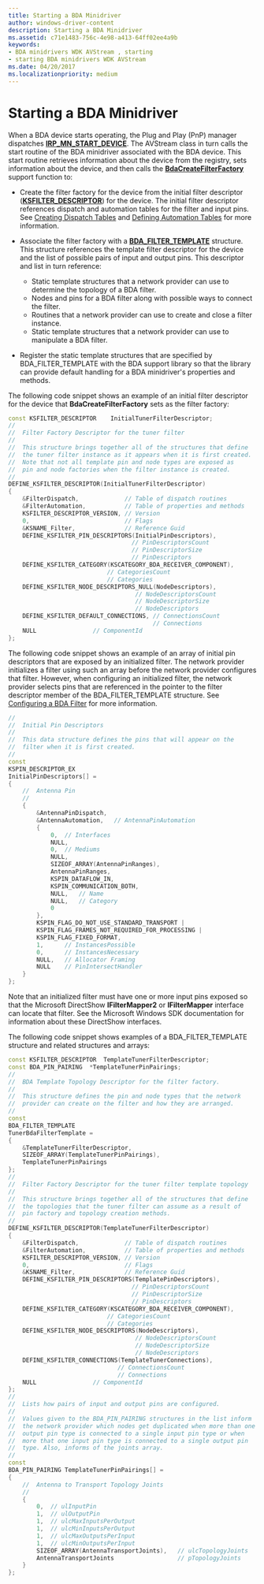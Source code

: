 ```yaml
---
title: Starting a BDA Minidriver
author: windows-driver-content
description: Starting a BDA Minidriver
ms.assetid: c71e1483-756c-4e98-a413-64ff02ee4a9b
keywords:
- BDA minidrivers WDK AVStream , starting
- starting BDA minidrivers WDK AVStream
ms.date: 04/20/2017
ms.localizationpriority: medium
---
```


# Starting a BDA Minidriver





When a BDA device starts operating, the Plug and Play (PnP) manager dispatches [**IRP\_MN\_START\_DEVICE**](https://msdn.microsoft.com/library/windows/hardware/ff551749). The AVStream class in turn calls the start routine of the BDA minidriver associated with the BDA device. This start routine retrieves information about the device from the registry, sets information about the device, and then calls the [**BdaCreateFilterFactory**](https://msdn.microsoft.com/library/windows/hardware/ff556438) support function to:

-   Create the filter factory for the device from the initial filter descriptor ([**KSFILTER\_DESCRIPTOR**](https://msdn.microsoft.com/library/windows/hardware/ff562553)) for the device. The initial filter descriptor references dispatch and automation tables for the filter and input pins. See [Creating Dispatch Tables](creating-dispatch-tables.md) and [Defining Automation Tables](defining-automation-tables.md) for more information.

-   Associate the filter factory with a [**BDA\_FILTER\_TEMPLATE**](https://msdn.microsoft.com/library/windows/hardware/ff556523) structure. This structure references the template filter descriptor for the device and the list of possible pairs of input and output pins. This descriptor and list in turn reference:
    -   Static template structures that a network provider can use to determine the topology of a BDA filter.
    -   Nodes and pins for a BDA filter along with possible ways to connect the filter.
    -   Routines that a network provider can use to create and close a filter instance.
    -   Static template structures that a network provider can use to manipulate a BDA filter.
-   Register the static template structures that are specified by BDA\_FILTER\_TEMPLATE with the BDA support library so that the library can provide default handling for a BDA minidriver's properties and methods.

The following code snippet shows an example of an initial filter descriptor for the device that **BdaCreateFilterFactory** sets as the filter factory:

```cpp
const KSFILTER_DESCRIPTOR    InitialTunerFilterDescriptor;
//
//  Filter Factory Descriptor for the tuner filter
//
//  This structure brings together all of the structures that define
//  the tuner filter instance as it appears when it is first created.
//  Note that not all template pin and node types are exposed as
//  pin and node factories when the filter instance is created.
//
DEFINE_KSFILTER_DESCRIPTOR(InitialTunerFilterDescriptor)
{
    &FilterDispatch,             // Table of dispatch routines
    &FilterAutomation,           // Table of properties and methods
    KSFILTER_DESCRIPTOR_VERSION, // Version
    0,                           // Flags
    &KSNAME_Filter,              // Reference Guid
    DEFINE_KSFILTER_PIN_DESCRIPTORS(InitialPinDescriptors),
                                   // PinDescriptorsCount
                                   // PinDescriptorSize
                                   // PinDescriptors
    DEFINE_KSFILTER_CATEGORY(KSCATEGORY_BDA_RECEIVER_COMPONENT),
                            // CategoriesCount
                            // Categories
    DEFINE_KSFILTER_NODE_DESCRIPTORS_NULL(NodeDescriptors),
                                    // NodeDescriptorsCount
                                    // NodeDescriptorSize
                                    // NodeDescriptors
    DEFINE_KSFILTER_DEFAULT_CONNECTIONS, // ConnectionsCount
                                         // Connections
    NULL                // ComponentId
};
```

The following code snippet shows an example of an array of initial pin descriptors that are exposed by an initialized filter. The network provider initializes a filter using such an array before the network provider configures that filter. However, when configuring an initialized filter, the network provider selects pins that are referenced in the pointer to the filter descriptor member of the BDA\_FILTER\_TEMPLATE structure. See [Configuring a BDA Filter](configuring-a-bda-filter.md) for more information.

```cpp
//
//  Initial Pin Descriptors
//
//  This data structure defines the pins that will appear on the 
//  filter when it is first created.
//
const
KSPIN_DESCRIPTOR_EX
InitialPinDescriptors[] =
{
    //  Antenna Pin
    //
    {
        &AntennaPinDispatch,
        &AntennaAutomation,   // AntennaPinAutomation
        {
            0,  // Interfaces
            NULL,
            0,  // Mediums
            NULL,
            SIZEOF_ARRAY(AntennaPinRanges),
            AntennaPinRanges,
            KSPIN_DATAFLOW_IN,
            KSPIN_COMMUNICATION_BOTH,
            NULL,   // Name
            NULL,   // Category
            0
        },
        KSPIN_FLAG_DO_NOT_USE_STANDARD_TRANSPORT | 
        KSPIN_FLAG_FRAMES_NOT_REQUIRED_FOR_PROCESSING | 
        KSPIN_FLAG_FIXED_FORMAT,
        1,      // InstancesPossible
        0,      // InstancesNecessary
        NULL,   // Allocator Framing
        NULL    // PinIntersectHandler
    }
};
```

Note that an initialized filter must have one or more input pins exposed so that the Microsoft DirectShow **IFilterMapper2** or **IFilterMapper** interface can locate that filter. See the Microsoft Windows SDK documentation for information about these DirectShow interfaces.

The following code snippet shows examples of a BDA\_FILTER\_TEMPLATE structure and related structures and arrays:

```cpp
const KSFILTER_DESCRIPTOR  TemplateTunerFilterDescriptor;
const BDA_PIN_PAIRING  *TemplateTunerPinPairings;
//
//  BDA Template Topology Descriptor for the filter factory.
//
//  This structure defines the pin and node types that the network 
//  provider can create on the filter and how they are arranged. 
//
const
BDA_FILTER_TEMPLATE
TunerBdaFilterTemplate =
{
    &TemplateTunerFilterDescriptor,
    SIZEOF_ARRAY(TemplateTunerPinPairings),
    TemplateTunerPinPairings
};
//
//  Filter Factory Descriptor for the tuner filter template topology
//
//  This structure brings together all of the structures that define
//  the topologies that the tuner filter can assume as a result of
//  pin factory and topology creation methods.
//
DEFINE_KSFILTER_DESCRIPTOR(TemplateTunerFilterDescriptor)
{
    &FilterDispatch,             // Table of dispatch routines
    &FilterAutomation,           // Table of properties and methods
    KSFILTER_DESCRIPTOR_VERSION, // Version
    0,                           // Flags
    &KSNAME_Filter,              // Reference Guid
    DEFINE_KSFILTER_PIN_DESCRIPTORS(TemplatePinDescriptors),
                                   // PinDescriptorsCount
                                   // PinDescriptorSize
                                   // PinDescriptors
    DEFINE_KSFILTER_CATEGORY(KSCATEGORY_BDA_RECEIVER_COMPONENT),
                            // CategoriesCount
                            // Categories
    DEFINE_KSFILTER_NODE_DESCRIPTORS(NodeDescriptors),  
                                    // NodeDescriptorsCount
                                    // NodeDescriptorSize
                                    // NodeDescriptors
    DEFINE_KSFILTER_CONNECTIONS(TemplateTunerConnections),
                               // ConnectionsCount
                               // Connections
    NULL                // ComponentId
};
//
//  Lists how pairs of input and output pins are configured. 
//
//  Values given to the BDA_PIN_PAIRING structures in the list inform 
//  the network provider which nodes get duplicated when more than one 
//  output pin type is connected to a single input pin type or when
//  more that one input pin type is connected to a single output pin 
//  type. Also, informs of the joints array.
//
const
BDA_PIN_PAIRING TemplateTunerPinPairings[] =
{
    //  Antenna to Transport Topology Joints
    //
    {
        0,  // ulInputPin
        1,  // ulOutputPin
        1,  // ulcMaxInputsPerOutput
        1,  // ulcMinInputsPerOutput
        1,  // ulcMaxOutputsPerInput
        1,  // ulcMinOutputsPerInput
        SIZEOF_ARRAY(AntennaTransportJoints),   // ulcTopologyJoints
        AntennaTransportJoints                  // pTopologyJoints
    }
};
```

 

 




